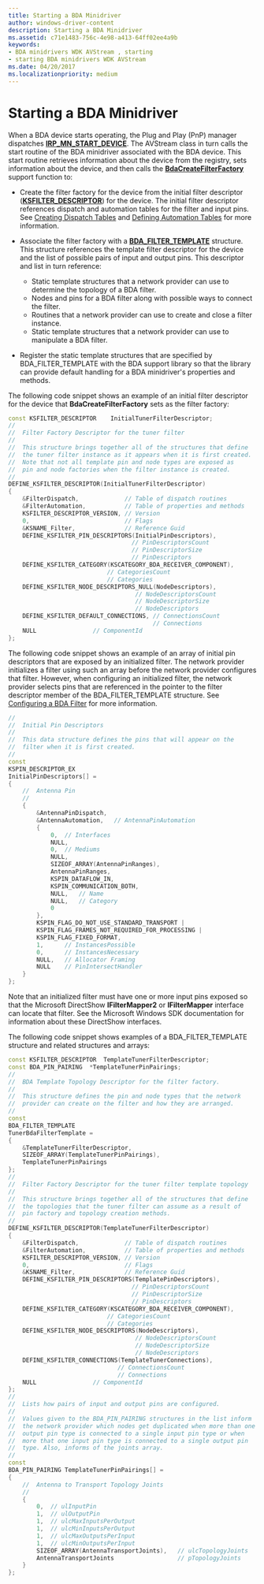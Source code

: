 ```yaml
---
title: Starting a BDA Minidriver
author: windows-driver-content
description: Starting a BDA Minidriver
ms.assetid: c71e1483-756c-4e98-a413-64ff02ee4a9b
keywords:
- BDA minidrivers WDK AVStream , starting
- starting BDA minidrivers WDK AVStream
ms.date: 04/20/2017
ms.localizationpriority: medium
---
```


# Starting a BDA Minidriver





When a BDA device starts operating, the Plug and Play (PnP) manager dispatches [**IRP\_MN\_START\_DEVICE**](https://msdn.microsoft.com/library/windows/hardware/ff551749). The AVStream class in turn calls the start routine of the BDA minidriver associated with the BDA device. This start routine retrieves information about the device from the registry, sets information about the device, and then calls the [**BdaCreateFilterFactory**](https://msdn.microsoft.com/library/windows/hardware/ff556438) support function to:

-   Create the filter factory for the device from the initial filter descriptor ([**KSFILTER\_DESCRIPTOR**](https://msdn.microsoft.com/library/windows/hardware/ff562553)) for the device. The initial filter descriptor references dispatch and automation tables for the filter and input pins. See [Creating Dispatch Tables](creating-dispatch-tables.md) and [Defining Automation Tables](defining-automation-tables.md) for more information.

-   Associate the filter factory with a [**BDA\_FILTER\_TEMPLATE**](https://msdn.microsoft.com/library/windows/hardware/ff556523) structure. This structure references the template filter descriptor for the device and the list of possible pairs of input and output pins. This descriptor and list in turn reference:
    -   Static template structures that a network provider can use to determine the topology of a BDA filter.
    -   Nodes and pins for a BDA filter along with possible ways to connect the filter.
    -   Routines that a network provider can use to create and close a filter instance.
    -   Static template structures that a network provider can use to manipulate a BDA filter.
-   Register the static template structures that are specified by BDA\_FILTER\_TEMPLATE with the BDA support library so that the library can provide default handling for a BDA minidriver's properties and methods.

The following code snippet shows an example of an initial filter descriptor for the device that **BdaCreateFilterFactory** sets as the filter factory:

```cpp
const KSFILTER_DESCRIPTOR    InitialTunerFilterDescriptor;
//
//  Filter Factory Descriptor for the tuner filter
//
//  This structure brings together all of the structures that define
//  the tuner filter instance as it appears when it is first created.
//  Note that not all template pin and node types are exposed as
//  pin and node factories when the filter instance is created.
//
DEFINE_KSFILTER_DESCRIPTOR(InitialTunerFilterDescriptor)
{
    &FilterDispatch,             // Table of dispatch routines
    &FilterAutomation,           // Table of properties and methods
    KSFILTER_DESCRIPTOR_VERSION, // Version
    0,                           // Flags
    &KSNAME_Filter,              // Reference Guid
    DEFINE_KSFILTER_PIN_DESCRIPTORS(InitialPinDescriptors),
                                   // PinDescriptorsCount
                                   // PinDescriptorSize
                                   // PinDescriptors
    DEFINE_KSFILTER_CATEGORY(KSCATEGORY_BDA_RECEIVER_COMPONENT),
                            // CategoriesCount
                            // Categories
    DEFINE_KSFILTER_NODE_DESCRIPTORS_NULL(NodeDescriptors),
                                    // NodeDescriptorsCount
                                    // NodeDescriptorSize
                                    // NodeDescriptors
    DEFINE_KSFILTER_DEFAULT_CONNECTIONS, // ConnectionsCount
                                         // Connections
    NULL                // ComponentId
};
```

The following code snippet shows an example of an array of initial pin descriptors that are exposed by an initialized filter. The network provider initializes a filter using such an array before the network provider configures that filter. However, when configuring an initialized filter, the network provider selects pins that are referenced in the pointer to the filter descriptor member of the BDA\_FILTER\_TEMPLATE structure. See [Configuring a BDA Filter](configuring-a-bda-filter.md) for more information.

```cpp
//
//  Initial Pin Descriptors
//
//  This data structure defines the pins that will appear on the 
//  filter when it is first created.
//
const
KSPIN_DESCRIPTOR_EX
InitialPinDescriptors[] =
{
    //  Antenna Pin
    //
    {
        &AntennaPinDispatch,
        &AntennaAutomation,   // AntennaPinAutomation
        {
            0,  // Interfaces
            NULL,
            0,  // Mediums
            NULL,
            SIZEOF_ARRAY(AntennaPinRanges),
            AntennaPinRanges,
            KSPIN_DATAFLOW_IN,
            KSPIN_COMMUNICATION_BOTH,
            NULL,   // Name
            NULL,   // Category
            0
        },
        KSPIN_FLAG_DO_NOT_USE_STANDARD_TRANSPORT | 
        KSPIN_FLAG_FRAMES_NOT_REQUIRED_FOR_PROCESSING | 
        KSPIN_FLAG_FIXED_FORMAT,
        1,      // InstancesPossible
        0,      // InstancesNecessary
        NULL,   // Allocator Framing
        NULL    // PinIntersectHandler
    }
};
```

Note that an initialized filter must have one or more input pins exposed so that the Microsoft DirectShow **IFilterMapper2** or **IFilterMapper** interface can locate that filter. See the Microsoft Windows SDK documentation for information about these DirectShow interfaces.

The following code snippet shows examples of a BDA\_FILTER\_TEMPLATE structure and related structures and arrays:

```cpp
const KSFILTER_DESCRIPTOR  TemplateTunerFilterDescriptor;
const BDA_PIN_PAIRING  *TemplateTunerPinPairings;
//
//  BDA Template Topology Descriptor for the filter factory.
//
//  This structure defines the pin and node types that the network 
//  provider can create on the filter and how they are arranged. 
//
const
BDA_FILTER_TEMPLATE
TunerBdaFilterTemplate =
{
    &TemplateTunerFilterDescriptor,
    SIZEOF_ARRAY(TemplateTunerPinPairings),
    TemplateTunerPinPairings
};
//
//  Filter Factory Descriptor for the tuner filter template topology
//
//  This structure brings together all of the structures that define
//  the topologies that the tuner filter can assume as a result of
//  pin factory and topology creation methods.
//
DEFINE_KSFILTER_DESCRIPTOR(TemplateTunerFilterDescriptor)
{
    &FilterDispatch,             // Table of dispatch routines
    &FilterAutomation,           // Table of properties and methods
    KSFILTER_DESCRIPTOR_VERSION, // Version
    0,                           // Flags
    &KSNAME_Filter,              // Reference Guid
    DEFINE_KSFILTER_PIN_DESCRIPTORS(TemplatePinDescriptors),
                                   // PinDescriptorsCount
                                   // PinDescriptorSize
                                   // PinDescriptors
    DEFINE_KSFILTER_CATEGORY(KSCATEGORY_BDA_RECEIVER_COMPONENT),
                            // CategoriesCount
                            // Categories
    DEFINE_KSFILTER_NODE_DESCRIPTORS(NodeDescriptors),  
                                    // NodeDescriptorsCount
                                    // NodeDescriptorSize
                                    // NodeDescriptors
    DEFINE_KSFILTER_CONNECTIONS(TemplateTunerConnections),
                               // ConnectionsCount
                               // Connections
    NULL                // ComponentId
};
//
//  Lists how pairs of input and output pins are configured. 
//
//  Values given to the BDA_PIN_PAIRING structures in the list inform 
//  the network provider which nodes get duplicated when more than one 
//  output pin type is connected to a single input pin type or when
//  more that one input pin type is connected to a single output pin 
//  type. Also, informs of the joints array.
//
const
BDA_PIN_PAIRING TemplateTunerPinPairings[] =
{
    //  Antenna to Transport Topology Joints
    //
    {
        0,  // ulInputPin
        1,  // ulOutputPin
        1,  // ulcMaxInputsPerOutput
        1,  // ulcMinInputsPerOutput
        1,  // ulcMaxOutputsPerInput
        1,  // ulcMinOutputsPerInput
        SIZEOF_ARRAY(AntennaTransportJoints),   // ulcTopologyJoints
        AntennaTransportJoints                  // pTopologyJoints
    }
};
```

 

 




